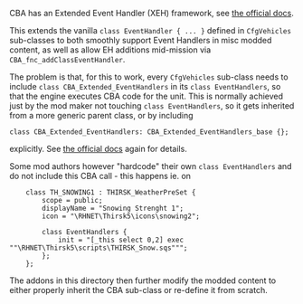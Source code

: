 CBA has an Extended Event Handler (XEH) framework, see
[the official docs](https://github.com/CBATeam/CBA_A3/wiki/Extended-Event-Handlers-(new)).

This extends the vanilla `class EventHandler { ... }` defined in `CfgVehicles`
sub-classes to both smoothly support Event Handlers in misc modded content,
as well as allow EH additions mid-mission via `CBA_fnc_addClassEventHandler`.

The problem is that, for this to work, every `CfgVehicles` sub-class needs to
include `class CBA_Extended_EventHandlers` in its `class EventHandlers`, so that
the engine executes CBA code for the unit. This is normally achieved just by
the mod maker not touching `class EventHandlers`, so it gets inherited from
a more generic parent class, or by including
```
class CBA_Extended_EventHandlers: CBA_Extended_EventHandlers_base {};
```
explicitly. See
[the official docs](https://github.com/CBATeam/CBA_A3/wiki/Extended-Event-Handlers-(new)#compatibility-without-dependance)
again for details.

Some mod authors however "hardcode" their own `class EventHandlers` and do not
include this CBA call - this happens ie. on
```
	class TH_SNOWING1 : THIRSK_WeatherPreSet {
		scope = public;
		displayName = "Snowing Strenght 1";
		icon = "\RHNET\Thirsk5\icons\snowing2";
		
		class EventHandlers {
			init = "[_this select 0,2] exec ""\RHNET\Thirsk5\scripts\THIRSK_Snow.sqs""";
		};
	};
```

The addons in this directory then further modify the modded content to either
properly inherit the CBA sub-class or re-define it from scratch.
